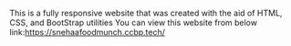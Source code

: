 This is a fully responsive website that was created with the aid of HTML, CSS, and BootStrap utilities You can view this website from below link:https://snehaafoodmunch.ccbp.tech/

